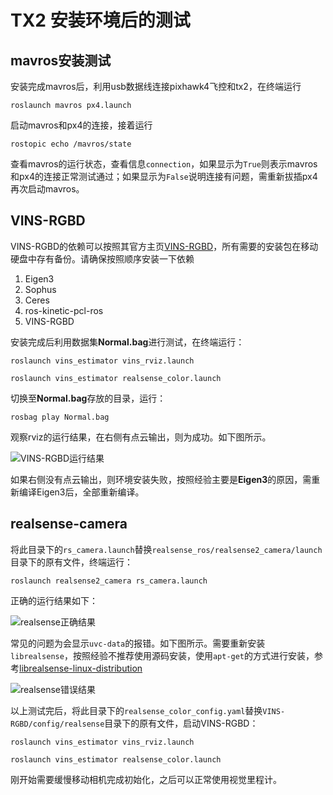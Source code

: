 # TX2 安装环境后的测试

## mavros安装测试

安装完成mavros后，利用usb数据线连接pixhawk4飞控和tx2，在终端运行

`roslaunch mavros px4.launch`

启动mavros和px4的连接，接着运行

`rostopic echo /mavros/state`

查看mavros的运行状态，查看信息`connection`，如果显示为`True`则表示mavros和px4的连接正常测试通过；如果显示为`False`说明连接有问题，需重新拔插px4再次启动mavros。

## VINS-RGBD

VINS-RGBD的依赖可以按照其官方主页[VINS-RGBD](https://github.com/STAR-Center/VINS-RGBD)，所有需要的安装包在移动硬盘中存有备份。请确保按照顺序安装一下依赖

1. Eigen3
2. Sophus
3. Ceres
4. ros-kinetic-pcl-ros
5. VINS-RGBD

安装完成后利用数据集**Normal.bag**进行测试，在终端运行：

`roslaunch vins_estimator vins_rviz.launch`

`roslaunch vins_estimator realsense_color.launch`

切换至**Normal.bag**存放的目录，运行：

`rosbag play Normal.bag`

观察rviz的运行结果，在右侧有点云输出，则为成功。如下图所示。

![VINS-RGBD运行结果](https://github.com/L1ttlewhite/mzyc-uav/blob/master/TX2%E5%AE%89%E8%A3%85%E5%90%8E%E6%B5%8B%E8%AF%95/fig/VINS-RGBD.png "VINS-RGBD运行结果")

如果右侧没有点云输出，则环境安装失败，按照经验主要是**Eigen3**的原因，需重新编译Eigen3后，全部重新编译。

## realsense-camera

将此目录下的`rs_camera.launch`替换`realsense_ros/realsense2_camera/launch`目录下的原有文件，终端运行：

`roslaunch realsense2_camera rs_camera.launch`

正确的运行结果如下：

![realsense正确结果](https://github.com/L1ttlewhite/mzyc-uav/blob/master/TX2%E5%AE%89%E8%A3%85%E5%90%8E%E6%B5%8B%E8%AF%95/fig/realsense正确.png "realsense正确结果")

常见的问题为会显示`uvc-data`的报错。如下图所示。需要重新安装`librealsense`，按照经验不推荐使用源码安装，使用`apt-get`的方式进行安装，参考[librealsense-linux-distribution](https://github.com/IntelRealSense/librealsense/blob/master/doc/distribution_linux.md)

![realsense错误结果](https://github.com/L1ttlewhite/mzyc-uav/blob/master/TX2%E5%AE%89%E8%A3%85%E5%90%8E%E6%B5%8B%E8%AF%95/fig/uvc-metadata.png "uvc-metadata报错" )

以上测试完后，将此目录下的`realsense_color_config.yaml`替换`VINS-RGBD/config/realsense`目录下的原有文件，启动VINS-RGBD：

`roslaunch vins_estimator vins_rviz.launch`

`roslaunch vins_estimator realsense_color.launch`

刚开始需要缓慢移动相机完成初始化，之后可以正常使用视觉里程计。

